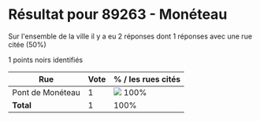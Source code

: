 # Résultat pour 89263 - Monéteau

Sur l'ensemble de la ville il y a eu 2 réponses dont 1 réponses avec une rue citée (50%)

1 points noirs identifiés

| Rue | Vote | % / les rues cités|
|-----|------|-------------------|
| Pont de Monéteau | 1 | <img src="../../img/bar_100.gif" />&nbsp;100%|
| **Total** | 1 | 100%|
